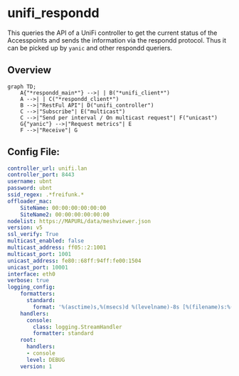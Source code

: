# unifi_respondd

This queries the API of a UniFi controller to get the current status of the Accesspoints and sends the information via the respondd protocol. Thus it can be picked up by `yanic` and other respondd queriers.

## Overview

```mermaid
graph TD;
	A{"*respondd_main*"} -->| | B("*unifi_client*")
    A -->| | C("*respondd_client*")
	B -->|"RestFul API"| D("unifi_controller")
    C -->|"Subscribe"| E("multicast")
    C -->|"Send per interval / On multicast request"| F("unicast")
    G{"yanic"} -->|"Request metrics"| E
    F -->|"Receive"| G
```

## Config File:
```yaml
controller_url: unifi.lan
controller_port: 8443
username: ubnt
password: ubnt
ssid_regex: .*freifunk.*
offloader_mac:
    SiteName: 00:00:00:00:00:00
    SiteName2: 00:00:00:00:00:00
nodelist: https://MAPURL/data/meshviewer.json
version: v5
ssl_verify: True
multicast_enabled: false
multicast_address: ff05::2:1001
multicast_port: 1001
unicast_address: fe80::68ff:94ff:fe00:1504
unicast_port: 10001
interface: eth0
verbose: true
logging_config:
    formatters:
      standard:
        format: '%(asctime)s,%(msecs)d %(levelname)-8s [%(filename)s:%(lineno)d] %(message)s'
    handlers:
      console:
        class: logging.StreamHandler
        formatter: standard
    root:
      handlers:
      - console
      level: DEBUG
    version: 1
```
